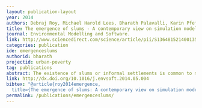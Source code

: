 ```yaml
---
layout: publication-layout
year: 2014
authors: Debraj Roy, Michael Harold Lees, Bharath Palavalli, Karin Pfeffer, M.A.Peter Sloot.
title: The emergence of slums - A contemporary view on simulation models.
journal: Environmental Modelling and Software.
link: http://www.sciencedirect.com/science/article/pii/S1364815214001352
categories: publication
ide: emergenceslums
authorid: bharath
projectid: urban-poverty
tag: publications
abstract: The existence of slums or informal settlements is common to most cities of developing countries. Its role as single housing delivery mechanism has seriously challenged the popular notion held by policy makers, planners and architects. Today informality is a paradigm of city making and economic growth in Africa, Asia and Latin America. This paper discusses the role of computer simulation models to understand the emergence and growth of slums in developing countries. We have identified the key factors influencing the growth of slums and formulated a standardized set of criteria for evaluating slum models. The review of existing computer simulation models designed to understand slum formation and expansion enabled us to define model requirements and to identify new research questions with respect to exploring the dynamics of slums.
link: http://dx.doi.org/10.1016/j.envsoft.2014.05.004
bibtex: "@article{roy2014emergence,
  title={The emergence of slums: A contemporary view on simulation models},  author={Roy, Debraj and Lees, Michael Harold and Palavalli, Bharath and Pfeffer, Karin and Sloot, MA Peter},  journal={Environmental Modelling & Software},  volume={59},  pages={76--90},  year={2014},  publisher={Elsevier}}"
permalink: /publications/emergenceslums/
---
```

